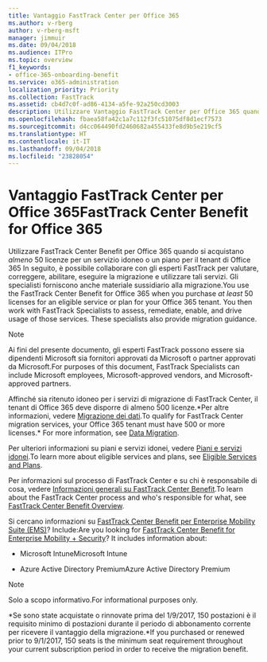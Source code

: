 ```yaml
---
title: Vantaggio FastTrack Center per Office 365
ms.author: v-rberg
author: v-rberg-msft
manager: jimmuir
ms.date: 09/04/2018
ms.audience: ITPro
ms.topic: overview
f1_keywords:
- office-365-onboarding-benefit
ms.service: o365-administration
localization_priority: Priority
ms.collection: FastTrack
ms.assetid: cb4d7c0f-ad86-4134-a5fe-92a250cd3003
description: Utilizzare Vantaggio FastTrack Center per Office 365 quando si acquistano almeno 50 licenze per un servizio idoneo o un piano per il tenant di Office 365 In seguito, è possibile collaborare con gli esperti FastTrack per valutare, correggere, abilitare, eseguire la migrazione e utilizzare tali servizi. Gli specialisti forniscono anche guida alla migrazione.
ms.openlocfilehash: fbaea58fa42c1a7c112f3fc51075df8d1ecf7573
ms.sourcegitcommit: d4cc064490fd2460682a455433fe8d9b5e219cf5
ms.translationtype: HT
ms.contentlocale: it-IT
ms.lasthandoff: 09/04/2018
ms.locfileid: "23828054"
---
```

# <a name="fasttrack-center-benefit-for-office-365"></a><span data-ttu-id="63b7e-105">Vantaggio FastTrack Center per Office 365</span><span class="sxs-lookup"><span data-stu-id="63b7e-105">FastTrack Center Benefit for Office 365</span></span>

<span data-ttu-id="63b7e-p102">Utilizzare FastTrack Center Benefit per Office 365 quando si acquistano *almeno* 50 licenze per un servizio idoneo o un piano per il tenant di Office 365 In seguito, è possibile collaborare con gli esperti FastTrack per valutare, correggere, abilitare, eseguire la migrazione e utilizzare tali servizi. Gli specialisti forniscono anche materiale sussidiario alla migrazione.</span><span class="sxs-lookup"><span data-stu-id="63b7e-p102">You use the FastTrack Center Benefit for Office 365 when you purchase  *at least*  50 licenses for an eligible service or plan for your Office 365 tenant. You then work with FastTrack Specialists to assess, remediate, enable, and drive usage of those services. These specialists also provide migration guidance.</span></span> 
  
> [!NOTE]
> <span data-ttu-id="63b7e-109">Ai fini del presente documento, gli esperti FastTrack possono essere sia dipendenti Microsoft sia fornitori approvati da Microsoft o partner approvati da Microsoft.</span><span class="sxs-lookup"><span data-stu-id="63b7e-109">For purposes of this document, FastTrack Specialists can include Microsoft employees, Microsoft-approved vendors, and Microsoft-approved partners.</span></span> 
  
<span data-ttu-id="63b7e-110">Affinché sia ritenuto idoneo per i servizi di migrazione di FastTrack Center, il tenant di Office 365 deve disporre di almeno 500 licenze.\*Per altre informazioni, vedere [Migrazione dei dati](data-migration.md).</span><span class="sxs-lookup"><span data-stu-id="63b7e-110">To qualify for FastTrack Center migration services, your Office 365 tenant must have 500 or more licenses.\* For more information, see [Data Migration](data-migration.md).</span></span>
  
<span data-ttu-id="63b7e-111">Per ulteriori informazioni su piani e servizi idonei, vedere [Piani e servizi idonei](eligible-services-and-plans.md).</span><span class="sxs-lookup"><span data-stu-id="63b7e-111">To learn more about eligible services and plans, see [Eligible Services and Plans](eligible-services-and-plans.md).</span></span>
  
<span data-ttu-id="63b7e-112">Per informazioni sul processo di FastTrack Center e su chi è responsabile di cosa, vedere [Informazioni generali su FastTrack Center Benefit](fasttrack-benefit-overview.md).</span><span class="sxs-lookup"><span data-stu-id="63b7e-112">To learn about the FastTrack Center process and who's responsible for what, see [FastTrack Center Benefit Overview](fasttrack-benefit-overview.md).</span></span>
  
<span data-ttu-id="63b7e-p103">Si cercano informazioni su [FastTrack Center Benefit per Enterprise Mobility Suite (EMS)](https://go.microsoft.com/fwlink/?linkid=2005312)? Include:</span><span class="sxs-lookup"><span data-stu-id="63b7e-p103">Are you looking for [FastTrack Center Benefit for Enterprise Mobility + Security](https://go.microsoft.com/fwlink/?linkid=2005312)? It includes information about:</span></span>
  
- <span data-ttu-id="63b7e-115">Microsoft Intune</span><span class="sxs-lookup"><span data-stu-id="63b7e-115">Microsoft Intune</span></span>
    
- <span data-ttu-id="63b7e-116">Azure Active Directory Premium</span><span class="sxs-lookup"><span data-stu-id="63b7e-116">Azure Active Directory Premium</span></span> 
    
> [!NOTE]
> <span data-ttu-id="63b7e-117">Solo a scopo informativo.</span><span class="sxs-lookup"><span data-stu-id="63b7e-117">For informational purposes only.</span></span> 
  
<span data-ttu-id="63b7e-118">\*Se sono state acquistate o rinnovate prima del 1/9/2017, 150 postazioni è il requisito minimo di postazioni durante il periodo di abbonamento corrente per ricevere il vantaggio della migrazione.</span><span class="sxs-lookup"><span data-stu-id="63b7e-118">\*If you purchased or renewed prior to 9/1/2017, 150 seats is the minimum seat requirement throughout your current subscription period in order to receive the migration benefit.</span></span>
  

 